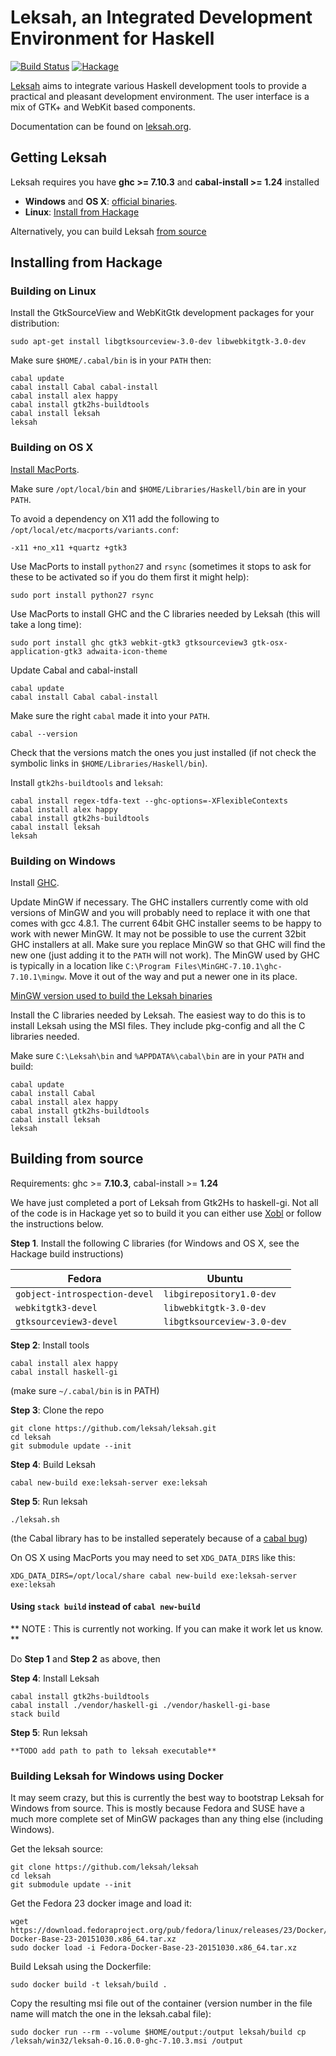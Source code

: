 # Leksah, an Integrated Development Environment for Haskell

[![Build Status](https://secure.travis-ci.org/leksah/leksah.png)](http://travis-ci.org/leksah/leksah)
[![Hackage](https://img.shields.io/hackage/v/leksah.svg)](#installing-from-hackage)

[Leksah](http://leksah.org/) aims to integrate various Haskell development
tools to provide a practical and pleasant development environment.
The user interface is a mix of GTK+ and WebKit based components.

Documentation can be found on [leksah.org](http://leksah.org/).

## Getting Leksah
Leksah requires you have **ghc >= 7.10.3** and **cabal-install >= 1.24** installed

* **Windows** and **OS X**: [official binaries](https://github.com/leksah/leksah/wiki/download).
* **Linux**: [Install from Hackage](https://github.com/leksah/leksah#installing-from-hackage)

Alternatively, you can build Leksah [from source](https://github.com/leksah/leksah#building-from-source)

## Installing from Hackage

### Building on Linux

Install the GtkSourceView and WebKitGtk development packages for your distribution:

    sudo apt-get install libgtksourceview-3.0-dev libwebkitgtk-3.0-dev

Make sure `$HOME/.cabal/bin` is in your `PATH` then:
    
    cabal update
    cabal install Cabal cabal-install
    cabal install alex happy
    cabal install gtk2hs-buildtools
    cabal install leksah
    leksah

### Building on OS X

[Install MacPorts](https://www.macports.org/install.php).

Make sure `/opt/local/bin` and `$HOME/Libraries/Haskell/bin` are in your `PATH`.

To avoid a dependency on X11 add the following to `/opt/local/etc/macports/variants.conf`:

    -x11 +no_x11 +quartz +gtk3

Use MacPorts to install `python27` and `rsync` (sometimes it stops to ask for these to be
activated so if you do them first it might help):

    sudo port install python27 rsync

Use MacPorts to install GHC and the C libraries needed by Leksah (this will take a long time):
     
    sudo port install ghc gtk3 webkit-gtk3 gtksourceview3 gtk-osx-application-gtk3 adwaita-icon-theme

Update Cabal and cabal-install

	cabal update
	cabal install Cabal cabal-install

Make sure the right `cabal` made it into your `PATH`.

    cabal --version

Check that the versions match the ones you just installed (if not check the symbolic links in
`$HOME/Libraries/Haskell/bin`).

Install `gtk2hs-buildtools` and `leksah`:

    cabal install regex-tdfa-text --ghc-options=-XFlexibleContexts
    cabal install alex happy
    cabal install gtk2hs-buildtools
    cabal install leksah
    leksah

### Building on Windows

Install [GHC](https://www.haskell.org/downloads/windows).

Update MinGW if necessary.  The GHC installers currently come with old versions of
MinGW and you will probably need to replace it with one that comes with gcc 4.8.1.
The current 64bit GHC installer seems to be happy to work with newer MinGW.
It may not be possible to use the current 32bit GHC installers at all.
Make sure you replace MinGW so that GHC will find the new one (just adding
it to the `PATH` will not work). The MinGW used by GHC is typically in a location
like `C:\Program Files\MinGHC-7.10.1\ghc-7.10.1\mingw`.  Move it out of the way
and put a newer one in its place.

[MinGW version used to build the Leksah binaries](http://sourceforge.net/projects/mingw-w64/files/Toolchains%20targetting%20Win64/Personal%20Builds/mingw-builds/4.9.2/threads-posix/seh/x86_64-4.9.2-release-posix-seh-rt_v4-rev2.7z)

Install the C libraries needed by Leksah.  The easiest way to do this is to install
Leksah using the MSI files.  They include pkg-config and all the C libraries needed.

Make sure `C:\Leksah\bin` and `%APPDATA%\cabal\bin` are in your `PATH` and build:

    cabal update
    cabal install Cabal
    cabal install alex happy
    cabal install gtk2hs-buildtools
    cabal install leksah
    leksah
   
## Building from source

Requirements: ghc >= **7.10.3**, cabal-install >= **1.24**

We have just completed a port of Leksah from Gtk2Hs to haskell-gi.  Not all
of the code is in Hackage yet so to build it you can either use [Xobl](xobl/Readme.md)
or follow the instructions below.

**Step 1**. Install the following C libraries (for Windows and OS X, see the Hackage build instructions)

| Fedora | Ubuntu |
| --- | --- |
| `gobject-introspection-devel` | `libgirepository1.0-dev` |
| `webkitgtk3-devel` | `libwebkitgtk-3.0-dev` |
| `gtksourceview3-devel` | `libgtksourceview-3.0-dev` | 

**Step 2**: Install tools

    cabal install alex happy
    cabal install haskell-gi

(make sure `~/.cabal/bin` is in PATH)

**Step 3**: Clone the repo

    git clone https://github.com/leksah/leksah.git
    cd leksah
    git submodule update --init

**Step 4**: Build Leksah

    cabal new-build exe:leksah-server exe:leksah

**Step 5**: Run leksah

    ./leksah.sh
    
(the Cabal library has to be installed seperately because of a [cabal bug](https://github.com/haskell/cabal/issues/3436))

On OS X using MacPorts you may need to set `XDG_DATA_DIRS` like this:

    XDG_DATA_DIRS=/opt/local/share cabal new-build exe:leksah-server exe:leksah

#### Using `stack build` instead of `cabal new-build`

** NOTE : This is currently not working.  If you can make it work let us know. **

Do **Step 1** and **Step 2** as above, then

**Step 4**: Install Leksah

    cabal install gtk2hs-buildtools
    cabal install ./vendor/haskell-gi ./vendor/haskell-gi-base
    stack build

**Step 5**: Run leksah

    **TODO add path to path to leksah executable**

### Building Leksah for Windows using Docker

It may seem crazy, but this is currently the best way to bootstrap Leksah for
Windows from source.  This is mostly because Fedora and SUSE have a much
more complete set of MinGW packages than any thing else (including Windows).

Get the leksah source:

    git clone https://github.com/leksah/leksah
    cd leksah
    git submodule update --init

Get the Fedora 23 docker image and load it:

    wget https://download.fedoraproject.org/pub/fedora/linux/releases/23/Docker/x86_64/Fedora-Docker-Base-23-20151030.x86_64.tar.xz
    sudo docker load -i Fedora-Docker-Base-23-20151030.x86_64.tar.xz

Build Leksah using the Dockerfile:

    sudo docker build -t leksah/build .

Copy the resulting msi file out of the container (version number in the file name will match the one in the leksah.cabal file):

    sudo docker run --rm --volume $HOME/output:/output leksah/build cp /leksah/win32/leksah-0.16.0.0-ghc-7.10.3.msi /output
